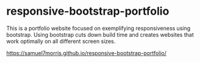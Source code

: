 # responsive-bootstrap-portfolio

This is a portfolio website focused on exemplifying responsiveness using bootstrap. 
Using bootstrap cuts down build time and creates websites that work optimally on all 
different screen sizes.

https://samuel7morris.github.io/responsive-bootstrap-portfolio/